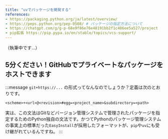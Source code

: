 ```yaml
---
title: "uvでパッケージを開発する"
references:
- https://packaging.python.org/ja/latest/overview/
- https://peps.python.org/pep-0508/ # パッケージの指定方法について
- https://chatgpt.com/g/g-p-68e9f86e76e48191bb2f1c486ee5a527/project    PEP508など
- pip拡張 https://pip.pypa.io/en/stable/topics/vcs-support/
---
```


（執筆中です...）

## 5分ください！GitHubでプライベートなパッケージをホストできます

:::message
`git+https://...` の形式ってなんなのでしょうか？定義は次のとおりです。

```
<scheme>+<url>@<revision>#egg=<project_name>&subdirectory=<path>
````

実は、この文法はGitなどバージョン管理システムで管理されたパッケージを指定するためのPython独自の文法です。かつてPythonのパッケージ管理システムの事実上の標準だった`EasyInstall`が採用したフォーマットが、`pip`や`uv`にも受け継がれているんですね。
:::

